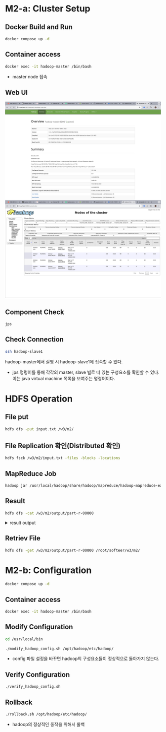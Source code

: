 # M2-a: Cluster Setup

## Docker Build and Run

```bash
docker compose up -d
```

## Container access

```bash
docker exec -it hadoop-master /bin/bash
```

- master node 접속

## Web UI

![NameNode Web UI](./imgs/NameNode.png)
![Resource Manager Web UI](./imgs/ResourceManager.png)

## Component Check

```bash
jps
```

## Check Connection

```bash
ssh hadoop-slave1
```

hadoop-master에서 실행 시 hadoop-slave1에 접속할 수 있다.

- jps 명령어를 통해 각각의 master, slave 별로 떠 있는 구성요소를 확인할 수 있다.
  이는 java virtual machine 목록을 보여주는 명령어이다.

# HDFS Operation

## File put

```bash
hdfs dfs -put input.txt /w3/m2/
```

## File Replication 확인(Distributed 확인)

```bash
hdfs fsck /w3/m2/input.txt -files -blocks -locations
```

## MapReduce Job

```bash
hadoop jar /usr/local/hadoop/share/hadoop/mapreduce/hadoop-mapreduce-examples-*.jar wordcount /w3/m2/input.txt /w3/m2/output
```

## Result

```bash
hdfs dfs -cat /w3/m2/output/part-r-00000
```

<details>
<summary>result output</summary>
<div markdown="1">
And     11
God     13
In      1
Let     4
Now     1
So      1
Spirit  1
The     1
Then    1
a       1
above   1
according       3
and     14
appear. 1
be      3
bear    1
bearing 2
beginning       1
between 1
called  5
created 1
darkness        2
darkness.       1
day,    1
day.    3
deep,   1
dry     2
earth   1
earth.  1
empty,  1
evening,        3
first   1
formless        1
from    3
fruit   2
gathered        2
good,   1
good.   2
ground  2
he      3
heavens 1
hovering        1
in      2
it      6
it,     1
it.     1
kinds   1
kinds.  2
land    3
land,   1
let     1
light   3
light,  1
light.  1
made    1
morning 3
night.  1
of      2
on      1
one     1
over    2
place,  1
plants  2
produce 1
produced        1
said,   4
saw     3
seas.   1
second  1
seed    3
seed-bearing    1
separate        1
separated       2
sky     1
sky.    1
so.     3
surface 1
that    4
the     28
their   3
there   9
third   1
to      5
trees   2
under   2
various 1
vault   4
vegetation:     2
was     16
water   4
water.  1
waters  2
waters. 1
with    2
</div>
</details>

## Retriev File

```bash
hdfs dfs -get /w3/m2/output/part-r-00000 /root/softeer/w3/m2/
```

# M2-b: Configuration

```bash
docker compose up -d
```

## Container access

```bash
docker exec -it hadoop-master /bin/bash
```

## Modify Configuration

```bash
cd /usr/local/bin
```

```bash
./modify_hadoop_config.sh /opt/hadoop/etc/hadoop/
```

- config 파일 설정을 바꾸면 hadoop의 구성요소들이 정상적으로 돌아가지 않는다.

## Verify Configuration

```bash
./verify_hadoop_config.sh
```

## Rollback

```bash
./rollback.sh /opt/hadoop/etc/hadoop/
```

- hadoop의 정상적인 동작을 위해서 롤백
